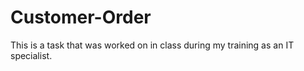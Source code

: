 # Customer-Order
 This is a task that was worked on in class during my training as an IT specialist.
